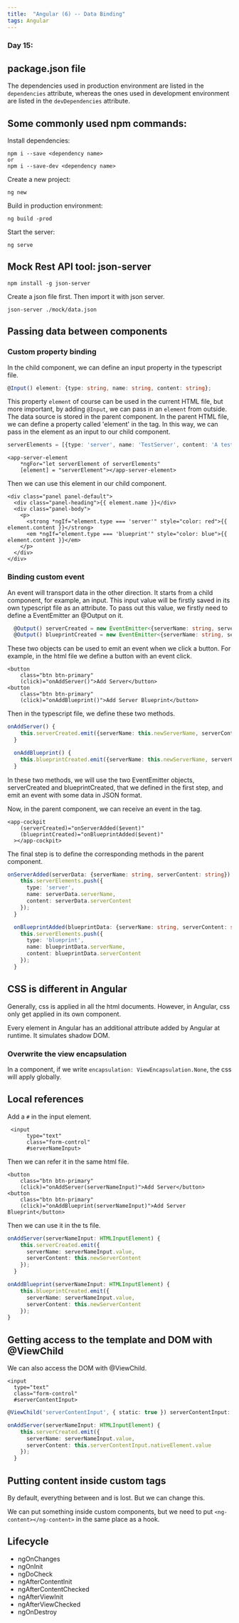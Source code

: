 ```yaml
---
title:  "Angular (6) -- Data Binding"
tags: Angular
---
```


### Day 15: 

## package.json file

The dependencies used in production environment are listed in the `dependencies` attribute, whereas the ones used in 
development environment are listed in the `devDependencies` attribute.

## Some commonly used npm commands:

Install dependencies:

```
npm i --save <dependency name>
or
npm i --save-dev <dependency name>
```

Create a new project:

```
ng new
```

Build in production environment:

```
ng build -prod
```

Start the server:

```
ng serve
```

## Mock Rest API tool: json-server

```
npm install -g json-server
```

Create a json file first. Then import it with json server.

```
json-server ./mock/data.json
```

## Passing data between components

### Custom property binding

In the child component, we can define an input property in the typescript file.

```typescript
@Input() element: {type: string, name: string, content: string};
```

This property `element` of course can be used in the current HTML file, but more important, by adding `@Input`, we 
can pass in an `element` from outside. The data source is stored in the parent component. In the parent HTML file, we
can define a property called 'element' in the <app-server-element> tag. In this way, we can pass in the element as 
an input to our child component.

```typescript
serverElements = [{type: 'server', name: 'TestServer', content: 'A test'}];
```

```angular2html
<app-server-element
    *ngFor="let serverElement of serverElements"
    [element] = "serverElement"></app-server-element>
``` 

Then we can use this element in our child component.

```angular2html
<div class="panel panel-default">
  <div class="panel-heading">{{ element.name }}</div>
  <div class="panel-body">
    <p>
      <strong *ngIf="element.type === 'server'" style="color: red">{{ element.content }}</strong>
      <em *ngIf="element.type === 'blueprint'" style="color: blue">{{ element.content }}</em>
    </p>
  </div>
</div>
```

### Binding custom event

An event will transport data in the other direction. It starts from a child component, for example, an input. This 
input value will be firstly saved in its own typescript file as an attribute. To pass out this value, we firstly need
to define a EventEmitter an @Output on it.

```typescript
  @Output() serverCreated = new EventEmitter<{serverName: string, serverContent: string}>();
  @Output() blueprintCreated = new EventEmitter<{serverName: string, serverContent: string}>();
```

These two objects can be used to emit an event when we click a button. For example, in the html file we define a 
button with an event click.

```angular2html
<button
    class="btn btn-primary"
    (click)="onAddServer()">Add Server</button>
<button
    class="btn btn-primary"
    (click)="onAddBlueprint()">Add Server Blueprint</button>
```

Then in the typescript file, we define these two methods.

```typescript
onAddServer() {
    this.serverCreated.emit({serverName: this.newServerName, serverContent: this.newServerContent});
  }

  onAddBlueprint() {
    this.blueprintCreated.emit({serverName: this.newServerName, serverContent: this.newServerContent});
  }
```

In these two methods, we will use the two EventEmitter objects, serverCreated and blueprintCreated, that we defined 
in the first step, and emit an event with some data in JSON format. 

Now, in the parent component, we can receive an event in the <app-cockpit> tag.

```angular2html
<app-cockpit
    (serverCreated)="onServerAdded($event)"
    (blueprintCreated)="onBlueprintAdded($event)"
  ></app-cockpit>
```

The final step is to define the corresponding methods in the parent component.

```typescript
onServerAdded(serverData: {serverName: string, serverContent: string}) {
    this.serverElements.push({
      type: 'server',
      name: serverData.serverName,
      content: serverData.serverContent
    });
  }

  onBlueprintAdded(blueprintData: {serverName: string, serverContent: string}) {
    this.serverElements.push({
      type: 'blueprint',
      name: blueprintData.serverName,
      content: blueprintData.serverContent
    });
  }
```

## CSS is different in Angular

Generally, css is applied in all the html documents. However, in Angular, css only get applied in its own component.

Every element in Angular has an additional attribute added by Angular at runtime. It simulates shadow DOM.

### Overwrite the view encapsulation

In a component, if we write `encapsulation: ViewEncapsulation.None`, the css will apply globally.

## Local references

Add a `#` in the input element.

```angular2html
 <input
      type="text"
      class="form-control"
      #serverNameInput>
```

Then we can refer it in the same html file.

```angular2html
<button
    class="btn btn-primary"
    (click)="onAddServer(serverNameInput)">Add Server</button>
<button
    class="btn btn-primary"
    (click)="onAddBlueprint(serverNameInput)">Add Server Blueprint</button>
```

Then we can use it in the ts file.

```typescript
onAddServer(serverNameInput: HTMLInputElement) {
    this.serverCreated.emit({
      serverName: serverNameInput.value,
      serverContent: this.newServerContent
    });
  }

onAddBlueprint(serverNameInput: HTMLInputElement) {
    this.blueprintCreated.emit({
      serverName: serverNameInput.value,
      serverContent: this.newServerContent
    });
}
```

## Getting access to the template and DOM with @ViewChild

We can also access the DOM with @ViewChild.

```angular2html
<input
  type="text"
  class="form-control"
  #serverContentInput>
```

```typescript
@ViewChild('serverContentInput', { static: true }) serverContentInput: ElementRef;

onAddServer(serverNameInput: HTMLInputElement) {
    this.serverCreated.emit({
      serverName: serverNameInput.value,
      serverContent: this.serverContentInput.nativeElement.value
    });
  }
```

## Putting content inside custom tags

By default, everything between <app-server> and </app-server> is lost. But we can change this.

We can put something inside custom components, but we need to put `<ng-content></ng-content>` in the same place as a 
hook.

## Lifecycle

* ngOnChanges
* ngOnInit
* ngDoCheck
* ngAfterContentInit
* ngAfterContentChecked
* ngAfterViewInit
* ngAfterViewChecked
* ngOnDestroy




 